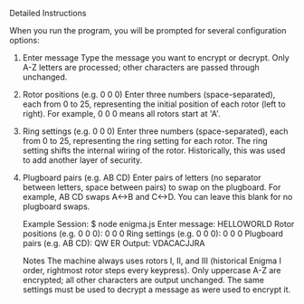 Detailed Instructions

When you run the program, you will be prompted for several configuration options:

1. Enter message
   Type the message you want to encrypt or decrypt. Only A-Z letters are processed; other characters are passed through unchanged.
2. Rotor positions (e.g. 0 0 0)
   Enter three numbers (space-separated), each from 0 to 25, representing the initial position of each rotor (left to right). For example, 0 0 0 means all rotors start at 'A'.
3. Ring settings (e.g. 0 0 0)
   Enter three numbers (space-separated), each from 0 to 25, representing the ring setting for each rotor. The ring setting shifts the internal wiring of the rotor. Historically, this was used to add another layer of security.
4. Plugboard pairs (e.g. AB CD)
   Enter pairs of letters (no separator between letters, space between pairs) to swap on the plugboard. For example, AB CD swaps A<->B and C<->D. You can leave this blank for no plugboard swaps.

   Example Session:
   $ node enigma.js
   Enter message: HELLOWORLD
   Rotor positions (e.g. 0 0 0): 0 0 0
   Ring settings (e.g. 0 0 0): 0 0 0
   Plugboard pairs (e.g. AB CD): QW ER
   Output: VDACACJJRA

   Notes
   The machine always uses rotors I, II, and III (historical Enigma I order, rightmost rotor steps every keypress).
   Only uppercase A-Z are encrypted; all other characters are output unchanged.
   The same settings must be used to decrypt a message as were used to encrypt it.
